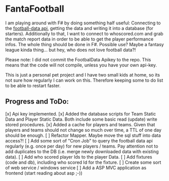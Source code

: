 # FantaFootball
I am playing around with F# by doing something half useful: Connecting to the [football-data api](http://football-data.org/), getting the data and writing it into a database (for starters).
Additionally to that, I want to connect to whoscored.com and grab the match report data in order to be able to get the player performance infos. 
The whole thing should be done in F#. Possible use? Maybe a fantasy league kinda thing... but hey, who does not love football data?!
 
Please note: I did not commit the FootbalData Apikey to the repo. This means that the code will not compile, unless you have your own api-key. 

This is just a personal pet project and I have two small kids at home, so its not sure how regularly I can work on this. 
Therefore keeping some to do list to be able to restart faster. 

## Progress and ToDo:

[x] Api key implemented.
[x] Added the database scripts for Team Static Data and Player Static Data. Both include some basic read (update) write stored procedures. 
[x] Added a cache for players and teams. Given that players and teams should not change so much over time, a TTL of one day should be enough.
[ ] Refactor Mapper. Maybe move the sql stuff into data access?!
[ ] Add some sort of "Cron Job" to query the football data api regularly (e.g. once per day) for new players / teams. Pay attention not to add duplicates 
to the DB (i.e. merge newly downloaded data with existing data).
[ ] Add who scored player Ids to the player Data.
[ ] Add fixtures (code and db), including who scored Id for the fixture.
[ ] Create some sort of web service / windows service
[ ] Add a ASP MVC application as frontend (start reading about asp ;-))




